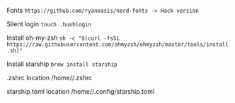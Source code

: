 Fonts
`https://github.com/ryanoasis/nerd-fonts -> Hack version`

Silent login
`touch .hushlogin`

Install oh-my-zsh
`sh -c "$(curl -fsSL https://raw.githubusercontent.com/ohmyzsh/ohmyzsh/master/tools/install.sh)"`

Install starship
`brew install starship`

.zshrc location
/home/<user>/.zshrc

starship.toml location
/home/<user>/.config/starship.toml